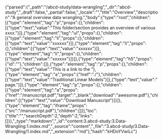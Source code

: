 {"parsed":{"_path":"/abcd-study/data-wrangling","_dir":"abcd-study","_draft":false,"_partial":false,"_locale":"","title":"Overview","description":"A general overview data wrangling.","body":{"type":"root","children":[{"type":"element","tag":"p","props":{},"children":[{"type":"text","value":"This folder/section provides an overview of various xxxx."}]},{"type":"element","tag":"ul","props":{},"children":[{"type":"element","tag":"li","props":{},"children":[{"type":"text","value":"xxxxxx"}]},{"type":"element","tag":"li","props":{},"children":[{"type":"text","value":"xxxxxx"}]},{"type":"element","tag":"li","props":{},"children":[{"type":"text","value":"xxxxxx"}]}]},{"type":"element","tag":"h5","props":{"id":""},"children":[]},{"type":"element","tag":"p","props":{},"children":[{"type":"text","value":"This is a link to the "},{"type":"element","tag":"a","props":{"href":"./"},"children":[{"type":"text","value":"Traditional Linear Models"}]},{"type":"text","value":" page."}]},{"type":"element","tag":"p","props":{},"children":[{"type":"element","tag":"a","props":{"href":"/manuscript.pdf","target":"_blank","download":"awesome.pdf"},"children":[{"type":"text","value":"Download Manuscript"}]}]},{"type":"element","tag":"iframe","props":{"src":"/manuscript.pdf"},"children":[]}],"toc":{"title":"","searchDepth":2,"depth":2,"links":[]}},"_type":"markdown","_id":"content:3.abcd-study:3.Data-Wrangling:1.index.md","_source":"content","_file":"3.abcd-study/3.Data-Wrangling/1.index.md","_extension":"md"},"hash":"kHDoYVwiLc"}